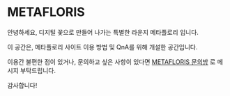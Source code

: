 # METAFLORIS  

안녕하세요, 디지털 꽃으로 만들어 나가는 특별한 라운지  메타플로리 입니다.

이 공간은, 메타플로리 사이트 이용 방법 및 QnA를 위해 개설한 공간입니다.

이용간 불편한 점이 있거나, 문의하고 싶은 사항이 있다면 [METAFLORIS 문의방](https://open.kakao.com/o/siwrt6He) 로  메시지 부탁드립니다.

감사합니다!




